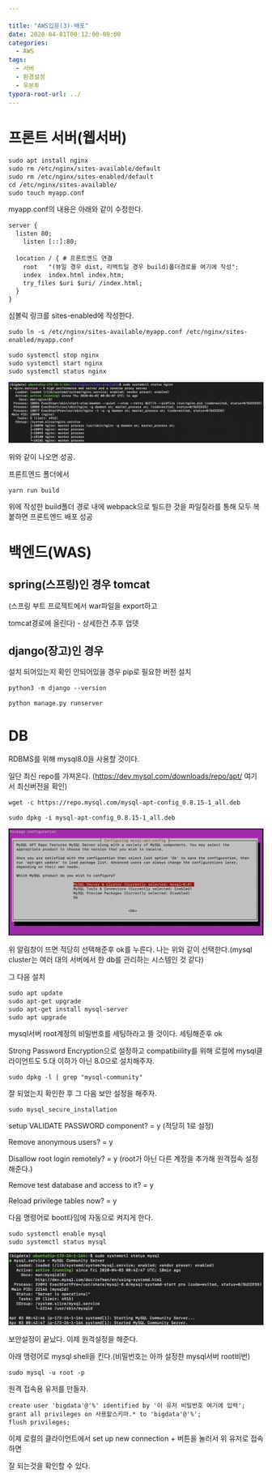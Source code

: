 ```yaml
---

title: "AWS입문(3)-배포"
date: 2020-04-01T00:12:00-09:00
categories:
  - AWS
tags:
  - 서버
  - 환경설정
  - 우분투
typora-root-url: ../
---
```


# 프론트 서버(웹서버)

```shell
sudo apt install nginx
sudo rm /etc/nginx/sites-available/default
sudo rm /etc/nginx/sites-enabled/default
cd /etc/nginx/sites-available/
sudo touch myapp.conf
```

myapp.conf의 내용은 아래와 같이 수정한다.

```
server {
  listen 80;
	listen [::]:80;

  location / { # 프론트엔드 연결
    root   "(뷰일 경우 dist, 리액트일 경우 build)폴더경로를 여기에 작성";
    index  index.html index.htm;
    try_files $uri $uri/ /index.html;
  }
}
```

심볼릭 링크를 sites-enabled에 작성한다.

```shell
sudo ln -s /etc/nginx/sites-available/myapp.conf /etc/nginx/sites-enabled/myapp.conf
```

```
sudo systemctl stop nginx
sudo systemctl start nginx
sudo systemctl status nginx
```

![1](/assets/images/2020-04-02-AWS(3)/1.png)

위와 같이 나오면 성공.

프론트엔드 폴더에서

```
yarn run build
```

위에 작성한 build폴더 경로 내에 webpack으로 빌드한 것을 파일질라를 통해 모두 복붙하면 프론트엔드 배포 성공

# 백엔드(WAS)

## spring(스프링)인 경우 tomcat

(스프링 부트 프로젝트에서 war파일을 export하고 

tomcat경로에 올린다) - 상세한건 추후 업뎃

## django(장고)인 경우

설치 되어있는지 확인 안되어있을 경우 pip로 필요한 버전 설치

```shell
python3 -m django --version
```

```
python manage.py runserver
```

# DB

RDBMS를 위해 mysql8.0을 사용할 것이다.

일단 최신 repo를 가져온다. (https://dev.mysql.com/downloads/repo/apt/ 여기서 최신버전을 확인)

```shell
wget -c https://repo.mysql.com/mysql-apt-config_0.8.15-1_all.deb
```

```shell
sudo dpkg -i mysql-apt-config_0.8.15-1_all.deb
```

![스크린샷 2020-04-03 오전 9.32.51](/assets/images/2020-04-02-AWS(3)/2.png)

위 알림창이 뜨면 적당히 선택해준후 ok를 누른다. 나는 위와 같이 선택한다.(mysql cluster는 여러 대의 서버에서 한 db를 관리하는 시스템인 것 같다)

그 다음 설치

```shell
sudo apt update
sudo apt-get upgrade
sudo apt-get install mysql-server
sudo apt upgrade
```

mysql서버 root계정의 비밀번호를 세팅하라고 뜰 것이다. 세팅해준후 ok

Strong Password  Encryption으로 설정하고 compatibiility를 위해 로컬에 mysql클라이언트도 5.대 이하가 아닌 8.0으로 설치해주자.

```shell
sudo dpkg -l | grep "mysql-community"
```

잘 되었는지 확인한 후 그 다음 보안 설정을 해주자.

```shell
sudo mysql_secure_installation
```

setup VALIDATE PASSWORD component? = y (적당히 1로 설정)

Remove anonymous users? = y

Disallow root login remotely? = y (root가 아닌 다른 계정을 추가해 원격접속 설정 해준다.)

Remove test database and access to it? = y

Reload privilege tables now? = y

다음 명령어로 boot타임에 자동으로 켜지게 한다.

```shell
sudo systemctl enable mysql
sudo systemctl status mysql
```

![스크린샷 2020-04-03 오전 9.53.43](/assets/images/2020-04-02-AWS(3)/3.png)



보안설정이 끝났다. 이제 원격설정을 해준다.

아래 명령어로 mysql shell을 킨다.(비밀번호는 아까 설정한 mysql서버 root비번)

```shell
sudo mysql -u root -p
```

원격 접속용 유저를 만들자.

```mysql
create user 'bigdata'@'%' identified by '이 유저 비밀번호 여기에 입력';
grant all privileges on 사용할스키마.* to 'bigdata'@'%';
flush privileges;
```

이제 로컬의 클라이언트에서 set up new connection + 버튼을 눌러서 위 유저로 접속하면 

잘 되는것을 확인할 수 있다.

